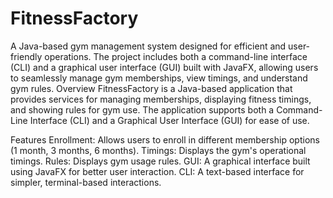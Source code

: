 # FitnessFactory
A Java-based gym management system designed for efficient and user-friendly operations. The project includes both a command-line interface (CLI) and a graphical user interface (GUI) built with JavaFX, allowing users to seamlessly manage gym memberships, view timings, and understand gym rules.
Overview
FitnessFactory is a Java-based application that provides services for managing memberships, displaying fitness timings, and showing rules for gym use. The application supports both a Command-Line Interface (CLI) and a Graphical User Interface (GUI) for ease of use.

Features
Enrollment: Allows users to enroll in different membership options (1 month, 3 months, 6 months).
Timings: Displays the gym's operational timings.
Rules: Displays gym usage rules.
GUI: A graphical interface built using JavaFX for better user interaction.
CLI: A text-based interface for simpler, terminal-based interactions.
